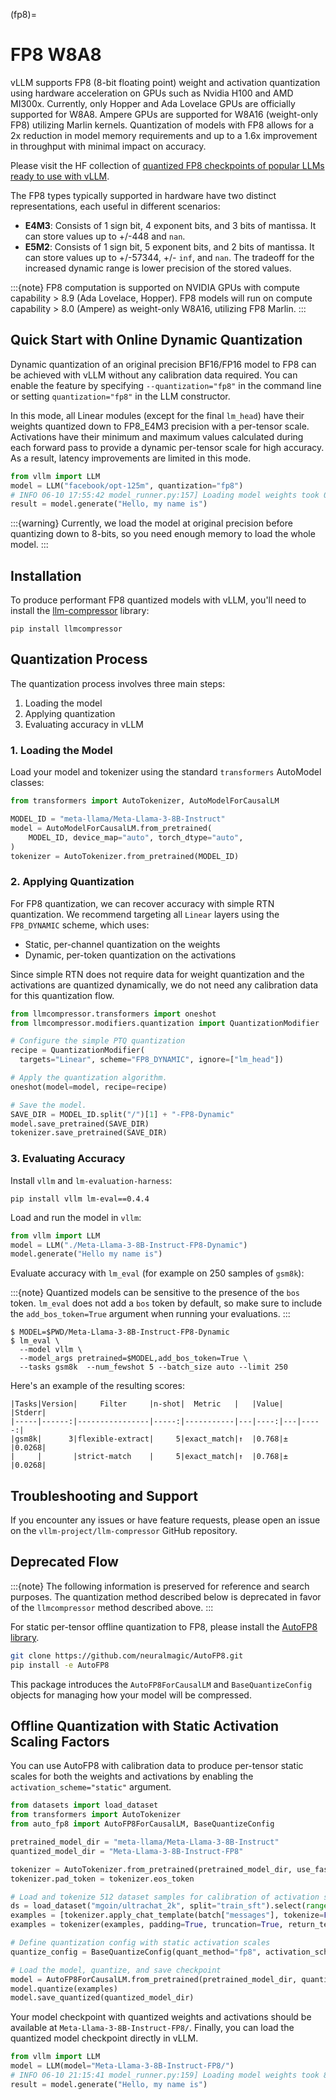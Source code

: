 (fp8)=

# FP8 W8A8

vLLM supports FP8 (8-bit floating point) weight and activation quantization using hardware acceleration on GPUs such as Nvidia H100 and AMD MI300x.
Currently, only Hopper and Ada Lovelace GPUs are officially supported for W8A8.
Ampere GPUs are supported for W8A16 (weight-only FP8) utilizing Marlin kernels.
Quantization of models with FP8 allows for a 2x reduction in model memory requirements and up to a 1.6x improvement in throughput with minimal impact on accuracy.

Please visit the HF collection of [quantized FP8 checkpoints of popular LLMs ready to use with vLLM](https://huggingface.co/collections/neuralmagic/fp8-llms-for-vllm-666742ed2b78b7ac8df13127).

The FP8 types typically supported in hardware have two distinct representations, each useful in different scenarios:

- **E4M3**: Consists of 1 sign bit, 4 exponent bits, and 3 bits of mantissa. It can store values up to +/-448 and `nan`.
- **E5M2**: Consists of 1 sign bit, 5 exponent bits, and 2 bits of mantissa. It can store values up to +/-57344, +/- `inf`, and `nan`. The tradeoff for the increased dynamic range is lower precision of the stored values.

:::{note}
FP8 computation is supported on NVIDIA GPUs with compute capability > 8.9 (Ada Lovelace, Hopper).
FP8 models will run on compute capability > 8.0 (Ampere) as weight-only W8A16, utilizing FP8 Marlin.
:::

## Quick Start with Online Dynamic Quantization

Dynamic quantization of an original precision BF16/FP16 model to FP8 can be achieved with vLLM without any calibration data required. You can enable the feature by specifying `--quantization="fp8"` in the command line or setting `quantization="fp8"` in the LLM constructor.

In this mode, all Linear modules (except for the final `lm_head`) have their weights quantized down to FP8_E4M3 precision with a per-tensor scale. Activations have their minimum and maximum values calculated during each forward pass to provide a dynamic per-tensor scale for high accuracy. As a result, latency improvements are limited in this mode.

```python
from vllm import LLM
model = LLM("facebook/opt-125m", quantization="fp8")
# INFO 06-10 17:55:42 model_runner.py:157] Loading model weights took 0.1550 GB
result = model.generate("Hello, my name is")
```

:::{warning}
Currently, we load the model at original precision before quantizing down to 8-bits, so you need enough memory to load the whole model.
:::

## Installation

To produce performant FP8 quantized models with vLLM, you'll need to install the [llm-compressor](https://github.com/vllm-project/llm-compressor/) library:

```console
pip install llmcompressor
```

## Quantization Process

The quantization process involves three main steps:

1. Loading the model
2. Applying quantization
3. Evaluating accuracy in vLLM

### 1. Loading the Model

Load your model and tokenizer using the standard `transformers` AutoModel classes:

```python
from transformers import AutoTokenizer, AutoModelForCausalLM

MODEL_ID = "meta-llama/Meta-Llama-3-8B-Instruct"
model = AutoModelForCausalLM.from_pretrained(
    MODEL_ID, device_map="auto", torch_dtype="auto",
)
tokenizer = AutoTokenizer.from_pretrained(MODEL_ID)
```

### 2. Applying Quantization

For FP8 quantization, we can recover accuracy with simple RTN quantization. We recommend targeting all `Linear` layers using the `FP8_DYNAMIC` scheme, which uses:

- Static, per-channel quantization on the weights
- Dynamic, per-token quantization on the activations

Since simple RTN does not require data for weight quantization and the activations are quantized dynamically, we do not need any calibration data for this quantization flow.

```python
from llmcompressor.transformers import oneshot
from llmcompressor.modifiers.quantization import QuantizationModifier

# Configure the simple PTQ quantization
recipe = QuantizationModifier(
  targets="Linear", scheme="FP8_DYNAMIC", ignore=["lm_head"])

# Apply the quantization algorithm.
oneshot(model=model, recipe=recipe)

# Save the model.
SAVE_DIR = MODEL_ID.split("/")[1] + "-FP8-Dynamic"
model.save_pretrained(SAVE_DIR)
tokenizer.save_pretrained(SAVE_DIR)
```

### 3. Evaluating Accuracy

Install `vllm` and `lm-evaluation-harness`:

```console
pip install vllm lm-eval==0.4.4
```

Load and run the model in `vllm`:

```python
from vllm import LLM
model = LLM("./Meta-Llama-3-8B-Instruct-FP8-Dynamic")
model.generate("Hello my name is")
```

Evaluate accuracy with `lm_eval` (for example on 250 samples of `gsm8k`):

:::{note}
Quantized models can be sensitive to the presence of the `bos` token. `lm_eval` does not add a `bos` token by default, so make sure to include the `add_bos_token=True` argument when running your evaluations.
:::

```console
$ MODEL=$PWD/Meta-Llama-3-8B-Instruct-FP8-Dynamic
$ lm_eval \
  --model vllm \
  --model_args pretrained=$MODEL,add_bos_token=True \
  --tasks gsm8k  --num_fewshot 5 --batch_size auto --limit 250
```

Here's an example of the resulting scores:

```text
|Tasks|Version|     Filter     |n-shot|  Metric   |   |Value|   |Stderr|
|-----|------:|----------------|-----:|-----------|---|----:|---|-----:|
|gsm8k|      3|flexible-extract|     5|exact_match|↑  |0.768|±  |0.0268|
|     |       |strict-match    |     5|exact_match|↑  |0.768|±  |0.0268|
```

## Troubleshooting and Support

If you encounter any issues or have feature requests, please open an issue on the `vllm-project/llm-compressor` GitHub repository.

## Deprecated Flow

:::{note}
The following information is preserved for reference and search purposes.
The quantization method described below is deprecated in favor of the `llmcompressor` method described above.
:::

For static per-tensor offline quantization to FP8, please install the [AutoFP8 library](https://github.com/neuralmagic/autofp8).

```bash
git clone https://github.com/neuralmagic/AutoFP8.git
pip install -e AutoFP8
```

This package introduces the `AutoFP8ForCausalLM` and `BaseQuantizeConfig` objects for managing how your model will be compressed.

## Offline Quantization with Static Activation Scaling Factors

You can use AutoFP8 with calibration data to produce per-tensor static scales for both the weights and activations by enabling the `activation_scheme="static"` argument.

```python
from datasets import load_dataset
from transformers import AutoTokenizer
from auto_fp8 import AutoFP8ForCausalLM, BaseQuantizeConfig

pretrained_model_dir = "meta-llama/Meta-Llama-3-8B-Instruct"
quantized_model_dir = "Meta-Llama-3-8B-Instruct-FP8"

tokenizer = AutoTokenizer.from_pretrained(pretrained_model_dir, use_fast=True)
tokenizer.pad_token = tokenizer.eos_token

# Load and tokenize 512 dataset samples for calibration of activation scales
ds = load_dataset("mgoin/ultrachat_2k", split="train_sft").select(range(512))
examples = [tokenizer.apply_chat_template(batch["messages"], tokenize=False) for batch in ds]
examples = tokenizer(examples, padding=True, truncation=True, return_tensors="pt").to("cuda")

# Define quantization config with static activation scales
quantize_config = BaseQuantizeConfig(quant_method="fp8", activation_scheme="static")

# Load the model, quantize, and save checkpoint
model = AutoFP8ForCausalLM.from_pretrained(pretrained_model_dir, quantize_config)
model.quantize(examples)
model.save_quantized(quantized_model_dir)
```

Your model checkpoint with quantized weights and activations should be available at `Meta-Llama-3-8B-Instruct-FP8/`.
Finally, you can load the quantized model checkpoint directly in vLLM.

```python
from vllm import LLM
model = LLM(model="Meta-Llama-3-8B-Instruct-FP8/")
# INFO 06-10 21:15:41 model_runner.py:159] Loading model weights took 8.4596 GB
result = model.generate("Hello, my name is")
```
